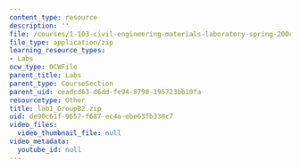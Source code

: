 ```yaml
---
content_type: resource
description: ''
file: /courses/1-103-civil-engineering-materials-laboratory-spring-2004/de90c61f9657f687ec4aebe63fb338c7_lab1_GroupB2.zip
file_type: application/zip
learning_resource_types:
- Labs
ocw_type: OCWFile
parent_title: Labs
parent_type: CourseSection
parent_uid: ceadcd63-d6dd-fe94-8798-195723bb10fa
resourcetype: Other
title: lab1_GroupB2.zip
uid: de90c61f-9657-f687-ec4a-ebe63fb338c7
video_files:
  video_thumbnail_file: null
video_metadata:
  youtube_id: null
---
```

